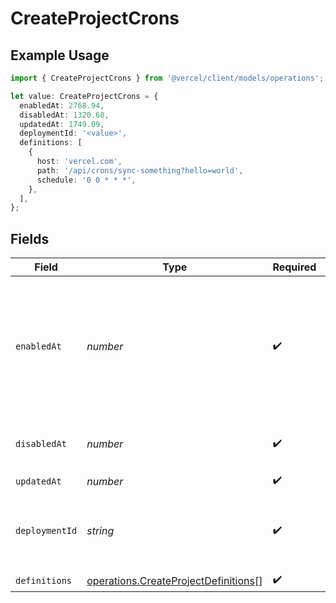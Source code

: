 # CreateProjectCrons

## Example Usage

```typescript
import { CreateProjectCrons } from '@vercel/client/models/operations';

let value: CreateProjectCrons = {
  enabledAt: 2768.94,
  disabledAt: 1320.68,
  updatedAt: 1749.09,
  deploymentId: '<value>',
  definitions: [
    {
      host: 'vercel.com',
      path: '/api/crons/sync-something?hello=world',
      schedule: '0 0 * * *',
    },
  ],
};
```

## Fields

| Field          | Type                                                                                         | Required           | Description                                                                                                                        |
| -------------- | -------------------------------------------------------------------------------------------- | ------------------ | ---------------------------------------------------------------------------------------------------------------------------------- |
| `enabledAt`    | _number_                                                                                     | :heavy_check_mark: | The time the feature was enabled for this project. Note: It enables automatically with the first Deployment that outputs cronjobs. |
| `disabledAt`   | _number_                                                                                     | :heavy_check_mark: | The time the feature was disabled for this project.                                                                                |
| `updatedAt`    | _number_                                                                                     | :heavy_check_mark: | N/A                                                                                                                                |
| `deploymentId` | _string_                                                                                     | :heavy_check_mark: | The ID of the Deployment from which the definitions originated.                                                                    |
| `definitions`  | [operations.CreateProjectDefinitions](../../models/operations/createprojectdefinitions.md)[] | :heavy_check_mark: | N/A                                                                                                                                |

